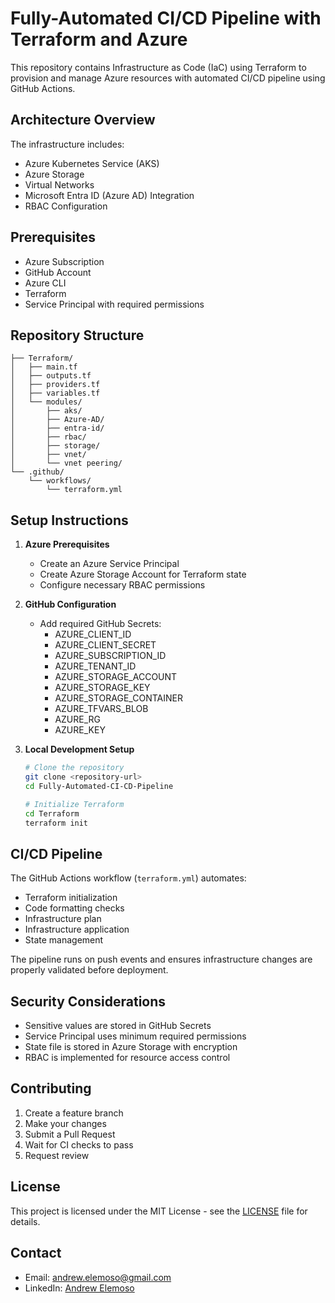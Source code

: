# Fully-Automated CI/CD Pipeline with Terraform and Azure

This repository contains Infrastructure as Code (IaC) using Terraform to provision and manage Azure resources with automated CI/CD pipeline using GitHub Actions.

## Architecture Overview

The infrastructure includes:
- Azure Kubernetes Service (AKS)
- Azure Storage
- Virtual Networks
- Microsoft Entra ID (Azure AD) Integration
- RBAC Configuration

## Prerequisites

- Azure Subscription
- GitHub Account
- Azure CLI
- Terraform
- Service Principal with required permissions

## Repository Structure

```
├── Terraform/
│   ├── main.tf
│   ├── outputs.tf
│   ├── providers.tf
│   ├── variables.tf
│   └── modules/
│       ├── aks/
│       ├── Azure-AD/
│       ├── entra-id/
│       ├── rbac/
│       ├── storage/
│       ├── vnet/
│       └── vnet peering/
└── .github/
    └── workflows/
        └── terraform.yml
```

## Setup Instructions

1. **Azure Prerequisites**
   - Create an Azure Service Principal
   - Create Azure Storage Account for Terraform state
   - Configure necessary RBAC permissions

2. **GitHub Configuration**
   - Add required GitHub Secrets:
     - AZURE_CLIENT_ID
     - AZURE_CLIENT_SECRET
     - AZURE_SUBSCRIPTION_ID
     - AZURE_TENANT_ID
     - AZURE_STORAGE_ACCOUNT
     - AZURE_STORAGE_KEY
     - AZURE_STORAGE_CONTAINER
     - AZURE_TFVARS_BLOB
     - AZURE_RG
     - AZURE_KEY

3. **Local Development Setup**
   ```bash
   # Clone the repository
   git clone <repository-url>
   cd Fully-Automated-CI-CD-Pipeline

   # Initialize Terraform
   cd Terraform
   terraform init
   ```

## CI/CD Pipeline

The GitHub Actions workflow (`terraform.yml`) automates:
- Terraform initialization
- Code formatting checks
- Infrastructure plan
- Infrastructure application
- State management

The pipeline runs on push events and ensures infrastructure changes are properly validated before deployment.

## Security Considerations

- Sensitive values are stored in GitHub Secrets
- Service Principal uses minimum required permissions
- State file is stored in Azure Storage with encryption
- RBAC is implemented for resource access control

## Contributing

1. Create a feature branch
2. Make your changes
3. Submit a Pull Request
4. Wait for CI checks to pass
5. Request review

## License

This project is licensed under the MIT License - see the [LICENSE](LICENSE) file for details.

## Contact

- Email: andrew.elemoso@gmail.com
- LinkedIn: [Andrew Elemoso](https://www.linkedin.com/in/andrew-elemoso/)
